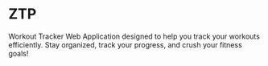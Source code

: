# ZTP
Workout Tracker Web Application designed to help you track your workouts efficiently. Stay organized, track your progress, and crush your fitness goals!
